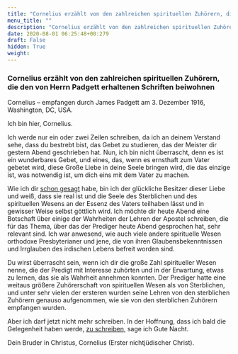 ```yaml
---
title: "Cornelius erzählt von den zahlreichen spirituellen Zuhörern, die den von Herrn Padgett erhaltenen Schriften beiwohnen "
menu_title: ""
description: "Cornelius erzählt von den zahlreichen spirituellen Zuhörern, die den von Herrn Padgett erhaltenen Schriften beiwohnen "
date: 2020-08-01 06:25:48+00:279
draft: False
hidden: True
weight:
---
```

### Cornelius erzählt von den zahlreichen spirituellen Zuhörern, die den von Herrn Padgett erhaltenen Schriften beiwohnen

Cornelius – empfangen durch James Padgett am 3. Dezember 1916, Washington, DC, USA.

Ich bin hier, Cornelius.

Ich werde nur ein oder zwei Zeilen schreiben, da ich an deinem Verstand sehe, dass du bestrebt bist, das Gebet zu studieren, das der Meister dir gestern Abend geschrieben hat. Nun, ich bin nicht überrascht, denn es ist ein wunderbares Gebet, und eines, das, wenn es ernsthaft zum Vater gebetet wird, diese Große Liebe in deine Seele bringen wird, die das einzige ist, was notwendig ist, um dich eins mit dem Vater zu machen.

Wie ich dir [schon gesagt](/padgett-botschaften/padgett-botschaften-in-reihenfolge-des-datums/padgett-botschaften-1916/cornelius-der-zenturio-der-bibel-und-der-erste-nichtjuedische-christ-jetzt-im-goettlichen-himmel-jep-cornelius-12-september-1916/) habe, bin ich der glückliche Besitzer dieser Liebe und weiß, dass sie real ist und die Seele des Sterblichen und des spirituellen Wesens an der Essenz des Vaters teilhaben lässt und in gewisser Weise selbst göttlich wird. Ich möchte dir heute Abend eine Botschaft über einige der Wahrheiten der Lehren der Apostel schreiben, die für das Thema, über das der Prediger heute Abend gesprochen hat, sehr relevant sind. Ich war anwesend, wie auch viele andere spirituelle Wesen orthodoxe Presbyterianer und jene, die von ihren Glaubensbekenntnissen und Irrglauben des irdischen Lebens befreit worden sind.

Du wirst überrascht sein, wenn ich dir die große Zahl spiritueller Wesen nenne, die der Predigt mit Interesse zuhörten und in der Erwartung, etwas zu lernen, das sie als Wahrheit annehmen konnten. Der Prediger hatte eine weitaus größere Zuhörerschaft von spirituellen Wesen als von Sterblichen, und unter sehr vielen der ersteren wurden seine Lehren von den sterblichen Zuhörern genauso aufgenommen, wie sie von den sterblichen Zuhörern empfangen wurden.

Aber ich darf jetzt nicht mehr schreiben. In der Hoffnung, dass ich bald die Gelegenheit haben werde, [zu schreiben](/padgett-botschaften/padgett-botschaften-in-reihenfolge-des-datums/padgett-botschaften-1917/cornelius-der-centurio-ist-sehr-interessiert-daran-dass-die-menschheit-die-wahrheit-kennenlernt-jep-cornelius-7-februar-1917/), sage ich Gute Nacht.

Dein Bruder in Christus, Cornelius (Erster nichtjüdischer Christ).
